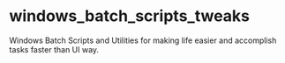 # windows_batch_scripts_tweaks
Windows Batch Scripts and Utilities for making life easier and accomplish tasks faster than UI way.
